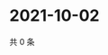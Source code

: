 # 2021-10-02

共 0 条

<!-- BEGIN WEIBO -->
<!-- 最后更新时间 Sat Oct 02 2021 02:16:12 GMT+0800 (China Standard Time) -->

<!-- END WEIBO -->
